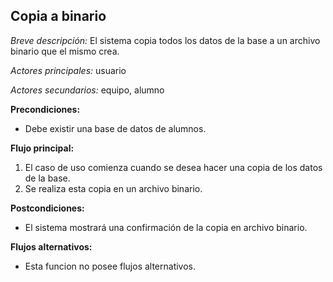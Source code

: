 **Copia a binario**
---

*Breve descripción:* El sistema copia todos los datos de la base a un archivo binario
                     que el mismo crea.

*Actores principales:* usuario

*Actores secundarios:* equipo, alumno

**Precondiciones:**

* Debe existir una base de datos de alumnos.

**Flujo principal:**

1. El caso de uso comienza cuando se desea hacer una copia de los datos de la base.
2. Se realiza esta copia en un archivo binario.

**Postcondiciones:**

* El sistema mostrará una confirmación de la copia en archivo binario.

**Flujos alternativos:**

* Esta funcion no posee flujos alternativos.
